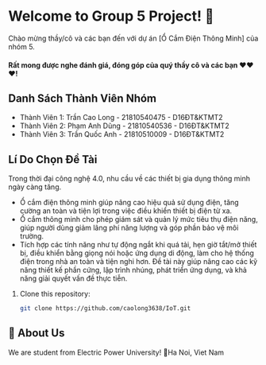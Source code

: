 # Welcome to Group 5 Project! 👋

Chào mừng thầy/cô và các bạn đến với dự án [Ổ Cắm Điện Thông Minh] của nhóm 5.
#### Rất mong được nghe đánh giá, đóng góp của quý thầy cô và các bạn ❤❤❤!
## Danh Sách Thành Viên Nhóm
- Thành Viên 1: Trần Cao Long - 21810540475 - D16ĐT&KTMT2
- Thành Viên 2: Phạm Anh Dũng - 21810540536 - D16ĐT&KTMT2
- Thành Viên 3: Trần Quốc Anh - 21810510009 - D16ĐT&KTMT2
## Lí Do Chọn Đề Tài
Trong thời đại công nghệ 4.0, nhu cầu về các thiết bị gia dụng thông minh ngày càng tăng.
- Ổ cắm điện thông minh giúp nâng cao hiệu quả sử dụng điện, tăng cường an toàn và tiện lợi trong việc điều khiển thiết bị điện từ xa.
- Ổ cắm thông minh cho phép giám sát và quản lý mức tiêu thụ điện năng, giúp người dùng giảm lãng phí năng lượng và góp phần bảo vệ môi trường.
- Tích hợp các tính năng như tự động ngắt khi quá tải, hẹn giờ tắt/mở thiết bị, điều khiển bằng giọng nói hoặc ứng dụng di động, làm cho hệ thống điện trong nhà an toàn và tiện nghi hơn.
Đề tài này giúp nâng cao các kỹ năng thiết kế phần cứng, lập trình nhúng, phát triển ứng dụng, và khả năng giải quyết vấn đề thực tiễn.
1. Clone this repository:
   ```bash
   git clone https://github.com/caolong3638/IoT.git

## 🚀 About Us
We are student from Electric Power University!
📍Ha Noi, Viet Nam

